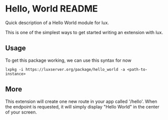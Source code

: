 # Hello, World README

Quick description of a Hello World module for lux.

This is one of the simplest ways to get started writing an extension with lux.


## Usage

To get this package working, we can use this syntax for now

```
lxpkg -i https://luxserver.org/package/hello_world -a <path-to-instance>
```


## More

This extension will create one new route in your app called '/hello'.  When the endpoint is requested, it will simply display "Hello World" in the center of your screen.

